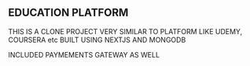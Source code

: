## EDUCATION PLATFORM

THIS IS A CLONE PROJECT VERY SIMILAR TO PLATFORM LIKE UDEMY, COURSERA etc BUILT USING NEXTJS AND MONGODB

INCLUDED PAYMEMENTS GATEWAY AS WELL
